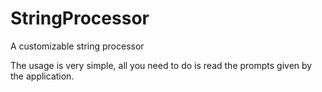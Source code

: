 # StringProcessor
A customizable string processor

The usage is very simple, all you need to do is read the prompts given by the application.
